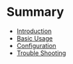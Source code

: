 # Summary

- [Introduction](./introduction.md)
- [Basic Usage](./basic_usage.md)
- [Configuration](./configuration.md)
- [Trouble Shooting](./trouble_shooting.md)
